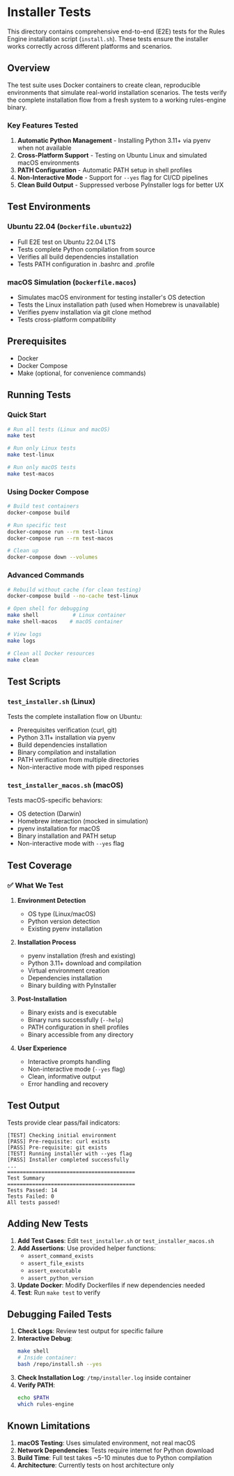 # Installer Tests

This directory contains comprehensive end-to-end (E2E) tests for the Rules Engine installation script (`install.sh`). These tests ensure the installer works correctly across different platforms and scenarios.

## Overview

The test suite uses Docker containers to create clean, reproducible environments that simulate real-world installation scenarios. The tests verify the complete installation flow from a fresh system to a working rules-engine binary.

### Key Features Tested

1. **Automatic Python Management** - Installing Python 3.11+ via pyenv when not available
2. **Cross-Platform Support** - Testing on Ubuntu Linux and simulated macOS environments
3. **PATH Configuration** - Automatic PATH setup in shell profiles
4. **Non-Interactive Mode** - Support for `--yes` flag for CI/CD pipelines
5. **Clean Build Output** - Suppressed verbose PyInstaller logs for better UX

## Test Environments

### Ubuntu 22.04 (`Dockerfile.ubuntu22`)
- Full E2E test on Ubuntu 22.04 LTS
- Tests complete Python compilation from source
- Verifies all build dependencies installation
- Tests PATH configuration in .bashrc and .profile

### macOS Simulation (`Dockerfile.macos`)
- Simulates macOS environment for testing installer's OS detection
- Tests the Linux installation path (used when Homebrew is unavailable)
- Verifies pyenv installation via git clone method
- Tests cross-platform compatibility

## Prerequisites

- Docker
- Docker Compose
- Make (optional, for convenience commands)

## Running Tests

### Quick Start

```bash
# Run all tests (Linux and macOS)
make test

# Run only Linux tests
make test-linux

# Run only macOS tests
make test-macos
```

### Using Docker Compose

```bash
# Build test containers
docker-compose build

# Run specific test
docker-compose run --rm test-linux
docker-compose run --rm test-macos

# Clean up
docker-compose down --volumes
```

### Advanced Commands

```bash
# Rebuild without cache (for clean testing)
docker-compose build --no-cache test-linux

# Open shell for debugging
make shell           # Linux container
make shell-macos    # macOS container

# View logs
make logs

# Clean all Docker resources
make clean
```

## Test Scripts

### `test_installer.sh` (Linux)
Tests the complete installation flow on Ubuntu:
- Prerequisites verification (curl, git)
- Python 3.11+ installation via pyenv
- Build dependencies installation
- Binary compilation and installation
- PATH verification from multiple directories
- Non-interactive mode with piped responses

### `test_installer_macos.sh` (macOS)
Tests macOS-specific behaviors:
- OS detection (Darwin)
- Homebrew interaction (mocked in simulation)
- pyenv installation for macOS
- Binary installation and PATH setup
- Non-interactive mode with `--yes` flag

## Test Coverage

### ✅ What We Test

1. **Environment Detection**
   - OS type (Linux/macOS)
   - Python version detection
   - Existing pyenv installation

2. **Installation Process**
   - pyenv installation (fresh and existing)
   - Python 3.11+ download and compilation
   - Virtual environment creation
   - Dependencies installation
   - Binary building with PyInstaller

3. **Post-Installation**
   - Binary exists and is executable
   - Binary runs successfully (`--help`)
   - PATH configuration in shell profiles
   - Binary accessible from any directory

4. **User Experience**
   - Interactive prompts handling
   - Non-interactive mode (`--yes` flag)
   - Clean, informative output
   - Error handling and recovery

## Test Output

Tests provide clear pass/fail indicators:
```
[TEST] Checking initial environment
[PASS] Pre-requisite: curl exists
[PASS] Pre-requisite: git exists
[TEST] Running installer with --yes flag
[PASS] Installer completed successfully
...
=========================================
Test Summary
=========================================
Tests Passed: 14
Tests Failed: 0
All tests passed!
```

## Adding New Tests

1. **Add Test Cases**: Edit `test_installer.sh` or `test_installer_macos.sh`
2. **Add Assertions**: Use provided helper functions:
   - `assert_command_exists`
   - `assert_file_exists`
   - `assert_executable`
   - `assert_python_version`
3. **Update Docker**: Modify Dockerfiles if new dependencies needed
4. **Test**: Run `make test` to verify

## Debugging Failed Tests

1. **Check Logs**: Review test output for specific failure
2. **Interactive Debug**:
   ```bash
   make shell
   # Inside container:
   bash /repo/install.sh --yes
   ```
3. **Check Installation Log**: `/tmp/installer.log` inside container
4. **Verify PATH**: 
   ```bash
   echo $PATH
   which rules-engine
   ```

## Known Limitations

1. **macOS Testing**: Uses simulated environment, not real macOS
2. **Network Dependencies**: Tests require internet for Python download
3. **Build Time**: Full test takes ~5-10 minutes due to Python compilation
4. **Architecture**: Currently tests on host architecture only